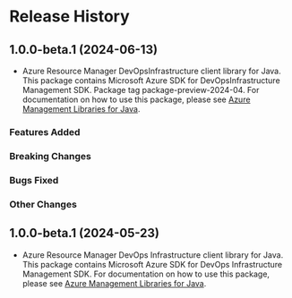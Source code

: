 # Release History

## 1.0.0-beta.1 (2024-06-13)

- Azure Resource Manager DevOpsInfrastructure client library for Java. This package contains Microsoft Azure SDK for DevOpsInfrastructure Management SDK.  Package tag package-preview-2024-04. For documentation on how to use this package, please see [Azure Management Libraries for Java](https://aka.ms/azsdk/java/mgmt).

### Features Added

### Breaking Changes

### Bugs Fixed

### Other Changes

## 1.0.0-beta.1 (2024-05-23)

- Azure Resource Manager DevOps Infrastructure client library for Java. This package contains Microsoft Azure SDK for DevOps Infrastructure Management SDK. For documentation on how to use this package, please see [Azure Management Libraries for Java](https://aka.ms/azsdk/java/mgmt).
